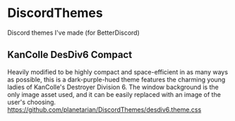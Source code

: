 # DiscordThemes
Discord themes I've made (for BetterDiscord)

## KanColle DesDiv6 Compact
Heavily modified to be highly compact and space-efficient in as many ways as possible, this is a dark-purple-hued theme features the charming young ladies of KanColle's Destroyer Division 6. The window background is the only image asset used, and it can be easily replaced with an image of the user's choosing.
https://github.com/planetarian/DiscordThemes/desdiv6.theme.css
